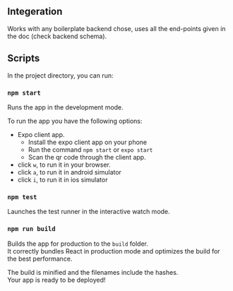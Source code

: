 ## Integeration

Works with any boilerplate backend chose, uses all the end-points given in the doc (check backend schema).

## Scripts

In the project directory, you can run:

### `npm start`

Runs the app in the development mode.<br>

To run the app you have the following options:

- Expo client app.
  - Install the expo client app on your phone
  - Run the command `npm start` or `expo start`
  - Scan the qr code through the client app.
- click `w`, to run it in your browser.
- click `a`, to run it in android simulator
- click `i`, to run it in ios simulator

### `npm test`

Launches the test runner in the interactive watch mode.<br>

### `npm run build`

Builds the app for production to the `build` folder.<br>
It correctly bundles React in production mode and optimizes the build for the best performance.

The build is minified and the filenames include the hashes.<br>
Your app is ready to be deployed!
